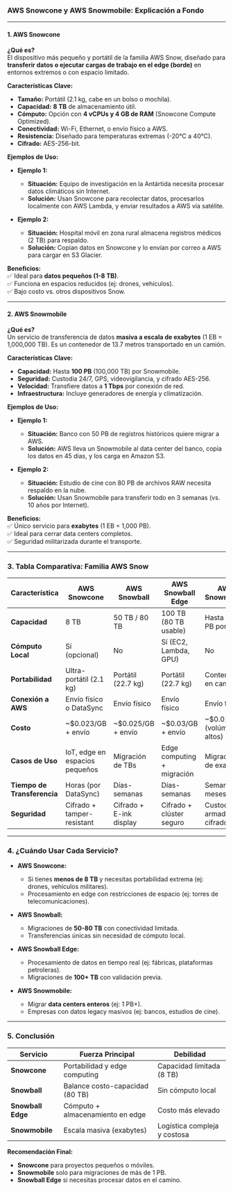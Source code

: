 
### **AWS Snowcone y AWS Snowmobile: Explicación a Fondo**  

---

#### **1. AWS Snowcone**  
**¿Qué es?**  
El dispositivo más pequeño y portátil de la familia AWS Snow, diseñado para **transferir datos o ejecutar cargas de trabajo en el edge (borde)** en entornos extremos o con espacio limitado.  

**Características Clave:**  
- **Tamaño:** Portátil (2.1 kg, cabe en un bolso o mochila).  
- **Capacidad:** **8 TB** de almacenamiento útil.  
- **Cómputo:** Opción con **4 vCPUs y 4 GB de RAM** (Snowcone Compute Optimized).  
- **Conectividad:** Wi-Fi, Ethernet, o envío físico a AWS.  
- **Resistencia:** Diseñado para temperaturas extremas (-20°C a 40°C).  
- **Cifrado:** AES-256-bit.  

**Ejemplos de Uso:**  
- **Ejemplo 1:**  
  - **Situación:** Equipo de investigación en la Antártida necesita procesar datos climáticos sin Internet.  
  - **Solución:** Usan Snowcone para recolectar datos, procesarlos localmente con AWS Lambda, y enviar resultados a AWS vía satélite.  

- **Ejemplo 2:**  
  - **Situación:** Hospital móvil en zona rural almacena registros médicos (2 TB) para respaldo.  
  - **Solución:** Copian datos en Snowcone y lo envían por correo a AWS para cargar en S3 Glacier.  

**Beneficios:**  
✅ Ideal para **datos pequeños (1-8 TB)**.  
✅ Funciona en espacios reducidos (ej: drones, vehículos).  
✅ Bajo costo vs. otros dispositivos Snow.  

---

#### **2. AWS Snowmobile**  
**¿Qué es?**  
Un servicio de transferencia de datos **masiva a escala de exabytes** (1 EB = 1,000,000 TB). Es un contenedor de 13.7 metros transportado en un camión.  

**Características Clave:**  
- **Capacidad:** Hasta **100 PB** (100,000 TB) por Snowmobile.  
- **Seguridad:** Custodia 24/7, GPS, videovigilancia, y cifrado AES-256.  
- **Velocidad:** Transfiere datos a **1 Tbps** por conexión de red.  
- **Infraestructura:** Incluye generadores de energía y climatización.  

**Ejemplos de Uso:**  
- **Ejemplo 1:**  
  - **Situación:** Banco con 50 PB de registros históricos quiere migrar a AWS.  
  - **Solución:** AWS lleva un Snowmobile al data center del banco, copia los datos en 45 días, y los carga en Amazon S3.  

- **Ejemplo 2:**  
  - **Situación:** Estudio de cine con 80 PB de archivos RAW necesita respaldo en la nube.  
  - **Solución:** Usan Snowmobile para transferir todo en 3 semanas (vs. 10 años por Internet).  

**Beneficios:**  
✅ Único servicio para **exabytes** (1 EB = 1,000 PB).  
✅ Ideal para cerrar data centers completos.  
✅ Seguridad militarizada durante el transporte.  

---

### **3. Tabla Comparativa: Familia AWS Snow**  

| **Característica**       | **AWS Snowcone**            | **AWS Snowball**            | **AWS Snowball Edge**       | **AWS Snowmobile**          |  
|--------------------------|-----------------------------|-----------------------------|-----------------------------|-----------------------------|  
| **Capacidad**            | 8 TB                        | 50 TB / 80 TB               | 100 TB (80 TB usable)       | Hasta 100 PB por envío      |  
| **Cómputo Local**        | Sí (opcional)               | No                          | Sí (EC2, Lambda, GPU)       | No                          |  
| **Portabilidad**         | Ultra-portátil (2.1 kg)     | Portátil (22.7 kg)          | Portátil (22.7 kg)          | Contenedor en camión        |  
| **Conexión a AWS**       | Envío físico o DataSync     | Envío físico                | Envío físico                | Envío físico                |  
| **Costo**                | ~$0.023/GB + envío          | ~$0.025/GB + envío          | ~$0.03/GB + envío           | ~$0.01/GB (volúmenes altos) |  
| **Casos de Uso**         | IoT, edge en espacios pequeños | Migración de TBs           | Edge computing + migración  | Migración de exabytes       |  
| **Tiempo de Transferencia** | Horas (por DataSync)       | Días-semanas                | Días-semanas                | Semanas-meses               |  
| **Seguridad**            | Cifrado + tamper-resistant  | Cifrado + E-ink display     | Cifrado + clúster seguro    | Custodia armada + cifrado   |  

---

### **4. ¿Cuándo Usar Cada Servicio?**  

- **AWS Snowcone:**  
  - Si tienes **menos de 8 TB** y necesitas portabilidad extrema (ej: drones, vehículos militares).  
  - Procesamiento en edge con restricciones de espacio (ej: torres de telecomunicaciones).  

- **AWS Snowball:**  
  - Migraciones de **50-80 TB** con conectividad limitada.  
  - Transferencias únicas sin necesidad de cómputo local.  

- **AWS Snowball Edge:**  
  - Procesamiento de datos en tiempo real (ej: fábricas, plataformas petroleras).  
  - Migraciones de **100+ TB** con validación previa.  

- **AWS Snowmobile:**  
  - Migrar **data centers enteros** (ej: 1 PB+).  
  - Empresas con datos legacy masivos (ej: bancos, estudios de cine).  

---

### **5. Conclusión**  

| **Servicio**       | **Fuerza Principal**                  | **Debilidad**                     |  
|--------------------|---------------------------------------|-----------------------------------|  
| **Snowcone**       | Portabilidad y edge computing         | Capacidad limitada (8 TB)         |  
| **Snowball**       | Balance costo-capacidad (80 TB)       | Sin cómputo local                 |  
| **Snowball Edge**  | Cómputo + almacenamiento en edge      | Costo más elevado                 |  
| **Snowmobile**     | Escala masiva (exabytes)              | Logística compleja y costosa      |  

**Recomendación Final:**  
- **Snowcone** para proyectos pequeños o móviles.  
- **Snowmobile** solo para migraciones de más de 1 PB.  
- **Snowball Edge** si necesitas procesar datos en el camino.  
